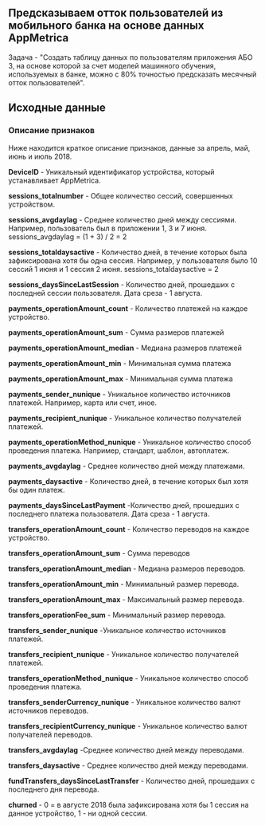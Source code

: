 ## Предсказываем отток пользователей из мобильного банка на основе данных AppMetrica

Задача - "Создать таблицу данных по пользователям приложения АБО 3, на основе которой за счет моделей машинного обучения, используемых в банке, можно с 80% точностью предсказать месячный отток пользователей".

## Исходные данные

### Описание признаков

Ниже находится краткое описание признаков, данные за апрель, май, июнь и июль 2018. 

**DeviceID** - Уникальный идентификатор устройства, который устанавливает AppMetrica.

**sessions_totalnumber** - Общее количество сессий, совершенных устройством.

**sessions_avgdaylag** - Среднее количество дней между сессиями. Например, пользователь был в приложении 1, 3 и 7 июня. sessions_avgdaylag = (1 + 3) / 2 = 2

**sessions_totaldaysactive** - Количество дней, в течение которых была зафиксирована хотя бы одна сессия. Например, у пользователя было 10 сессий 1 июня и 1 сессия 2 июня. sessions_totaldaysactive = 2

**sessions_daysSinceLastSession** - Количество дней, прошедших с последней сессии пользователя. Дата среза - 1 августа.

**payments_operationAmount_count** - Количество платежей на каждое устройство.

**payments_operationAmount_sum** - Сумма размеров платежей

**payments_operationAmount_median** - Медиана размеров платежей

**payments_operationAmount_min** - Минимальная сумма платежа

**payments_operationAmount_max** - Минимальная сумма платежа

**payments_sender_nunique** - Уникальное количество источников платежей. Например, карта или счет, иное.

**payments_recipient_nunique** - Уникальное количество получателей платежей.

**payments_operationMethod_nunique** - Уникальное количество способ проведения платежа. Например, стандарт, шаблон, автоплатеж.

**payments_avgdaylag** - Среднее количество дней между платежами.

**payments_daysactive** - Количество дней, в течение которых был хотя бы один платеж.

**payments_daysSinceLastPayment** -Количество дней, прошедших с последнего платежа пользователя. Дата среза - 1 августа.

**transfers_operationAmount_count** - Количество переводов на каждое устройство.

**transfers_operationAmount_sum** - Сумма переводов

**transfers_operationAmount_median** - Медиана размеров переводов.

**transfers_operationAmount_min** - Минимальный размер перевода.

**transfers_operationAmount_max** - Максимальный размер перевода.

**transfers_operationFee_sum** - Минимальный размер перевода.

**transfers_sender_nunique** -Уникальное количество источников платежей.

**transfers_recipient_nunique** - Уникальное количество получателей платежей.

**transfers_operationMethod_nunique** - Уникальное количество способ проведения платежа.

**transfers_senderCurrency_nunique** - Уникальное количество валют источников переводов.

**transfers_recipientCurrency_nunique** - Уникальное количество валют получателей переводов.

**transfers_avgdaylag** -Среднее количество дней между переводами.

**transfers_daysactive** - Среднее количество дней между переводами.

**fundTransfers_daysSinceLastTransfer** - Количество дней, прошедших с последнего дня перевода.

**churned** - 0 = в августе 2018 была зафиксирована хотя бы 1 сессия на данное устройство, 1 - ни одной сессии. 

